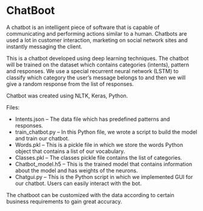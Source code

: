 # ChatBoot
A chatbot is an intelligent piece of software that is capable of communicating and performing actions similar to a human. Chatbots are used a lot in customer interaction, marketing on social network sites and instantly messaging the client.

This is a chatbot developed using deep learning techniques. The chatbot will be trained on the dataset which contains categories (intents), pattern and responses. We use a special recurrent neural network (LSTM) to classify which category the user’s message belongs to and then we will give a random response from the list of responses.

Chatbot was created using NLTK, Keras, Python.

Files:

- Intents.json – The data file which has predefined patterns and responses.
- train_chatbot.py – In this Python file, we wrote a script to build the model and train our chatbot.
- Words.pkl – This is a pickle file in which we store the words Python object that contains a list of our vocabulary.
- Classes.pkl – The classes pickle file contains the list of categories.
- Chatbot_model.h5 – This is the trained model that contains information about the model and has weights of the neurons.
- Chatgui.py – This is the Python script in which we implemented GUI for our chatbot. Users can easily interact with the bot.

The chatboot can be customized with the data according to certain business requirements to gain great accuracy.

